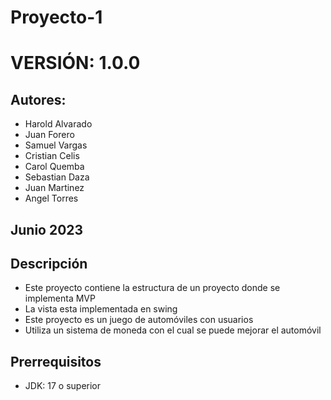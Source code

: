 # Proyecto-1
# VERSIÓN: 1.0.0

## Autores:

- Harold Alvarado
- Juan Forero
- Samuel Vargas
- Cristian Celis
- Carol Quemba
- Sebastian Daza
- Juan Martinez
- Angel Torres

## Junio 2023

## Descripción

- Este proyecto contiene la estructura de un proyecto donde se implementa MVP
- La vista esta implementada en swing
- Este proyecto es un juego de automóviles con usuarios
- Utiliza un sistema de moneda con el cual se puede mejorar el automóvil

## Prerrequisitos
- JDK: 17 o superior